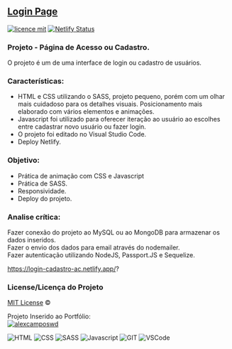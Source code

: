 ## <a href="https://login-cadastro-ac.netlify.app/?">Login Page</a>
[![licence mit](https://img.shields.io/badge/licence-MIT-blue.svg)](https://github.com/alexcamposwd/cadastro_produtos/blob/main/LICENSE) 
[![Netlify Status](https://api.netlify.com/api/v1/badges/7e66f38a-3a9f-4a24-be1e-c308c1e6ad04/deploy-status)](https://app.netlify.com/sites/login-cadastro-ac/deploys)

### Projeto - Página de Acesso ou Cadastro.

O projeto é um de uma interface de login ou cadastro de usuários.

### Características:

- HTML e CSS utilizando o SASS, projeto pequeno, porém com um olhar mais cuidadoso para os detalhes visuais. Posicionamento mais elaborado com vários elementos e animações. 
- Javascript foi utilizado para oferecer iteração ao usuário ao escolhes entre cadastrar novo usuário ou fazer login.
- O projeto foi editado no Visual Studio Code.
- Deploy Netlify.

### Objetivo:

- Prática de animação com CSS e Javascript
- Prática de SASS.
- Responsividade.
- Deploy do projeto.

### Analise crítica:
Fazer conexão do projeto ao MySQL ou ao MongoDB para armazenar os dados inseridos.<br />
Fazer o envio dos dados para email através do nodemailer.<br />
Fazer autenticação utilizando NodeJS, Passport.JS e Sequelize.<br />

https://login-cadastro-ac.netlify.app/?

### License/Licença do Projeto
[MIT License](./LICENSE) ©

Projeto Inserido ao Portfólio:<br/>
[![alexcamposwd]( https://img.shields.io/badge/-alexcamposwd-blue )](https://alexcamposwd.netlify.app/)


![HTML]( https://img.shields.io/badge/HTML5-E34F26?style=for-the-badge&logo=html5&logoColor=white )
![CSS](https://img.shields.io/badge/CSS3-1572B6?style=for-the-badge&logo=css3&logoColor=white )
![SASS]( https://img.shields.io/badge/Sass-CC6699?style=for-the-badge&logo=sass&logoColor=white )
![Javascript]( https://img.shields.io/badge/JavaScript-F7DF1E?style=for-the-badge&logo=javascript&logoColor=black ) 
![GIT]( https://img.shields.io/badge/Git-F05032?style=for-the-badge&logo=git&logoColor=white ) 
![VSCode]( https://img.shields.io/badge/Visual_Studio_Code-0078D4?style=for-the-badge&logo=visual%20studio%20code&logoColor=white ) 
